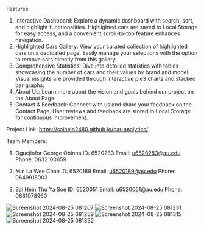 Features:
1. Interactive Dashboard: Explore a dynamic dashboard with search, sort, and highlight functionalities. Highlighted cars are saved to Local Storage for easy access, and a convenient scroll-to-top feature enhances navigation.
2. Highlighted Cars Gallery: View your curated collection of highlighted cars on a dedicated page. Easily manage your selections with the option to remove cars directly from this gallery.
3. Comprehensive Statistics: Dive into detailed statistics with tables showcasing the number of cars and their values by brand and model. Visual insights are provided through interactive pie3 charts and stacked bar graphs.
4. About Us: Learn more about the vision and goals behind our project on the About Page.
5. Contact & Feedback: Connect with us and share your feedback on the Contact Page. User reviews and feedback are stored in Local Storage for continuous improvement.

Project Link:
https://saihein2480.github.io/car-analytics/

Team Members:

1. Oguejiofor George Obinna
ID: 6520283
Email: u6520283@au.edu
Phone: 0632100659

2. Min La Wee Chan
ID: 6520189
Email: u6520189@au.edu
Phone: 0649916003

3. Sai Hein Thu Ya Soe
ID: 6520051
Email: u6520051@au.edu
Phone: 0661078960



![Screenshot 2024-08-25 081207](https://github.com/user-attachments/assets/ddb001c5-ed29-470b-b50e-3982a3a05eed)
![Screenshot 2024-08-25 081231](https://github.com/user-attachments/assets/8cc3bcfc-1cd7-4331-8f4b-70ba6d62a780)
![Screenshot 2024-08-25 081259](https://github.com/user-attachments/assets/fa03397c-b9e4-4247-ac98-ba64e8e81ffd)
![Screenshot 2024-08-25 081315](https://github.com/user-attachments/assets/0cae800e-ec68-4f36-9b07-b12659a5f099)
![Screenshot 2024-08-25 081332](https://github.com/user-attachments/assets/96ac068c-a6c3-4101-a5e8-48edb24419e1)



